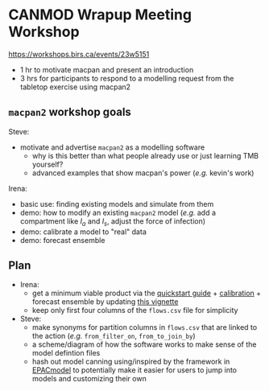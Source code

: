 # CANMOD Wrapup Meeting Workshop

https://workshops.birs.ca/events/23w5151

- 1 hr to motivate macpan and present an introduction
- 3 hrs for participants to respond to a modelling request from the tabletop exercise using macpan2

## `macpan2` workshop goals

Steve:
- motivate and advertise `macpan2` as a modelling software
  - why is this better than what people already use or just learning TMB yourself? 
  - advanced examples that show macpan's power (_e.g._ kevin's work)
 
Irena:
- basic use: finding existing models and simulate from them
- demo: how to modify an existing `macpan2` model (_e.g._ add a compartment like $I_a$ and $I_s$, adjust the force of infection)
- demo: calibrate a model to "real" data
- demo: forecast ensemble

## Plan

- Irena:
  - get a minimum viable product via the [quickstart guide](https://canmod.github.io/macpan2/articles/quickstart) + [calibration](https://canmod.github.io/macpan2/articles/calibration.html) + forecast ensemble by updating [this vignette](https://canmod.github.io/macpan2/articles/quickstart.html)
  - keep only first four columns of the `flows.csv` file for simplicity
- Steve:
  - make synonyms for partition columns in `flows.csv` that are linked to the action (_e.g._ `from_filter_on`, `from_to_join_by`)
  - a scheme/diagram of how the software works to make sense of the model defintion files   
  - hash out model canning using/inspired by the framework in [EPACmodel](https://phac-nml-phrsd.github.io/EPACmodel/) to potentially make it easier for users to jump into models and customizing their own
